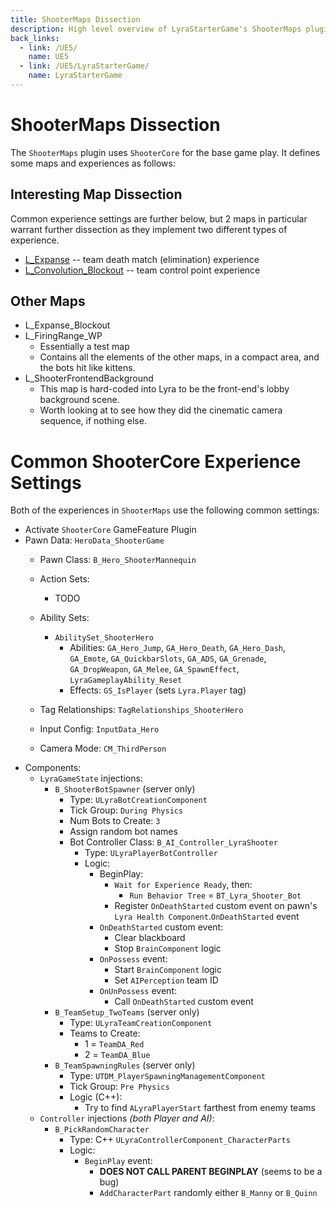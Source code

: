 ```yaml
---
title: ShooterMaps Dissection
description: High level overview of LyraStarterGame's ShooterMaps plugin, settings and blueprints
back_links:
  - link: /UE5/
    name: UE5
  - link: /UE5/LyraStarterGame/
    name: LyraStarterGame
---
```



# ShooterMaps Dissection

The `ShooterMaps` plugin uses `ShooterCore` for the base game play.  It defines some maps and experiences as follows:


## Interesting Map Dissection

Common experience settings are further below, but 2 maps in particular warrant further dissection as they implement two different types of experience.

- [L_Expanse](./Expanse) -- team death match (elimination) experience
- [L_Convolution_Blockout](./Convolution_Blockout) -- team control point experience


## Other Maps

- L_Expanse_Blockout
- L_FiringRange_WP
  - Essentially a test map
  - Contains all the elements of the other maps, in a compact area, and the bots hit like kittens.
- L_ShooterFrontendBackground
  - This map is hard-coded into Lyra to be the front-end's lobby background scene.
  - Worth looking at to see how they did the cinematic camera sequence, if nothing else.


# Common ShooterCore Experience Settings

Both of the experiences in `ShooterMaps` use the following common settings:

  - Activate `ShooterCore` GameFeature Plugin
  - Pawn Data: `HeroData_ShooterGame`
    - Pawn Class: `B_Hero_ShooterMannequin`
    - Action Sets:




      - TODO




    - Ability Sets:
      - `AbilitySet_ShooterHero`
        - Abilities: `GA_Hero_Jump`, `GA_Hero_Death`, `GA_Hero_Dash`, `GA_Emote`, `GA_QuickbarSlots`, `GA_ADS`, `GA_Grenade`, `GA_DropWeapon`, `GA_Melee`, `GA_SpawnEffect`, `LyraGameplayAbility_Reset`
        - Effects: `GS_IsPlayer` (sets `Lyra.Player` tag)
    - Tag Relationships: `TagRelationships_ShooterHero`
    - Input Config: `InputData_Hero`
    - Camera Mode: `CM_ThirdPerson`
  - Components:
    - `LyraGameState` injections:
      - `B_ShooterBotSpawner` (server only)
        - Type: `ULyraBotCreationComponent`
        - Tick Group: `During Physics`
        - Num Bots to Create: `3`
        - Assign random bot names
        - Bot Controller Class: `B_AI_Controller_LyraShooter`
          - Type: `ULyraPlayerBotController`
          - Logic:
            - BeginPlay:
              - `Wait for Experience Ready`, then:
                - `Run Behavior Tree` = `BT_Lyra_Shooter_Bot`
              - Register `OnDeathStarted` custom event on pawn's `Lyra Health Component`.`OnDeathStarted` event
            - `OnDeathStarted` custom event:
              - Clear blackboard
              - Stop `BrainComponent` logic
            - `OnPossess` event:
              - Start `BrainComponent` logic
              - Set `AIPerception` team ID
            - `OnUnPossess` event:
              - Call `OnDeathStarted` custom event
      - `B_TeamSetup_TwoTeams` (server only)
        - Type: `ULyraTeamCreationComponent`
        - Teams to Create:
          - 1 = `TeamDA_Red`
          - 2 = `TeamDA_Blue`
      - `B_TeamSpawningRules` (server only)
        - Type: `UTDM_PlayerSpawningManagementComponent`
        - Tick Group: `Pre Physics`
        - Logic (C++):
          - Try to find `ALyraPlayerStart` farthest from enemy teams
    - `Controller` injections *(both Player and AI)*:
      - `B_PickRandomCharacter`
        - Type: C++ `ULyraControllerComponent_CharacterParts`
        - Logic:
          - `BeginPlay` event:
            - **DOES NOT CALL PARENT BEGINPLAY** (seems to be a bug)
            - `AddCharacterPart` randomly either `B_Manny` or `B_Quinn`
